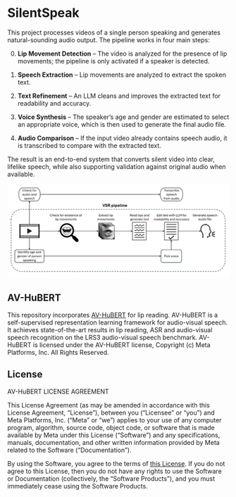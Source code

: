 # SilentSpeak
This project processes videos of a single person speaking and generates natural-sounding audio output. The pipeline works in four main steps:

0. **Lip Movement Detection** – The video is analyzed for the presence of lip movements; the pipeline is only activated if a speaker is detected.

1. **Speech Extraction** – Lip movements are analyzed to extract the spoken text.

2. **Text Refinement** – An LLM cleans and improves the extracted text for readability and accuracy.

3. **Voice Synthesis** – The speaker’s age and gender are estimated to select an appropriate voice, which is then used to generate the final audio file.

4. **Audio Comparison** – If the input video already contains speech audio, it is transcribed to compare with the extracted text.

The result is an end-to-end system that converts silent video into clear, lifelike speech, while also supporting validation against original audio when available.

![](https://github.com/ssever23/SilentSpeak/blob/main/VSR%20pipeline.jpg)

## AV-HuBERT

This repository incorporates [AV-HuBERT](https://github.com/facebookresearch/av_hubert) for lip reading. AV-HuBERT is a self-supervised representation learning framework for audio-visual speech. It achieves state-of-the-art results in lip reading, ASR and audio-visual speech recognition on the LRS3 audio-visual speech benchmark. AV-HuBERT is licensed under the AV-HuBERT license, Copyright (c) Meta Platforms, Inc. All Rights Reserved.

## License

AV-HuBERT LICENSE AGREEMENT

This License Agreement (as may be amended in accordance with this License
Agreement, “License”), between you (“Licensee” or “you”) and Meta Platforms,
Inc. (“Meta” or “we”) applies to your use of any computer program, algorithm,
source code, object code, or software that is made available by Meta under this
License (“Software”) and any specifications, manuals, documentation, and other
written information provided by Meta related to the Software (“Documentation”).

By using the Software, you agree to the terms of [this
License](https://github.com/ssever23/SilentSpeak?tab=License-1-ov-file). If
you do not agree to this License, then you do not have any rights to use the
Software or Documentation (collectively, the “Software Products”), and you must
immediately cease using the Software Products.
